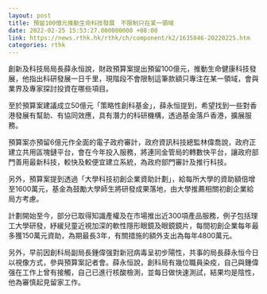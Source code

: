 ```yaml
---
layout: post
title: 預留100億元推動生命科技發展　不限制只在某一領域
date: 2022-02-25 15:53:27.000000000 +08:00
link: https://news.rthk.hk/rthk/ch/component/k2/1635846-20220225.htm
categories: rthk
---
```


創新及科技局局長薛永恒說，財政預算案提出預留100億元，推動生命健康科技發展，他指出科研發展一日千里，現階段不會限制這筆款額只專注在某一領域，會與業界及專家探討投資在哪些項目。

至於預算案建議成立50億元「策略性創科基金」，薛永恒提到，希望找到一些對香港發展有幫助、有協同效應，具有潛力的科研機構，透過基金落戶香港，擴展服務。

預算案亦預留6億元作全面的電子政府審計，政府資訊科技總監林偉喬說，政府正建立共用區塊鏈平台，會在今年投入服務，將連同金管局的轉數快平台，讓政府部門善用最新科技，較快及較便宜建立系統，為政府部門審計及推行科技。

另外，預算案提到透過「大學科技初創企業資助計劃」，給每所大學的資助額倍增至1600萬元，基金為鼓勵大學師生將研發成果落地，由大學推薦相關初創企業給局方考慮。

計劃開始至今，部分已取得知識產權及在巿場推出近300項產品服務，例子包括理工大學研發，紓緩兒童近視加深的軟性隱形眼鏡及眼鏡鏡片，每間初創企業每年最多獲150萬元資助，為期最長3年，有關措施的額外支出為每年4800萬元。

另外，早前因創科局副局長鍾偉强對新冠病毒呈初步陽性，共事的局長薛永恒今日以視像方式，參與預算案記者會。薛永恒說，創科局有幾位職員染疫，自己與鍾偉强在工作上曾有接觸，自己已進行核酸檢測，並每日做快速測試，結果均是陰性，他為審慎起見留家工作。
